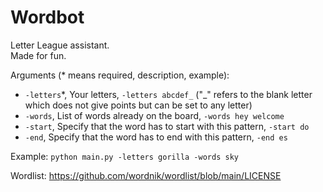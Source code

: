 # Wordbot

Letter League assistant.  
Made for fun.  


Arguments (* means required, description, example):  
- `-letters`*, Your letters, `-letters abcdef_` ("_" refers to the blank letter which does not give points but can be set to any letter)  
- `-words`, List of words already on the board, `-words hey welcome`  
- `-start`, Specify that the word has to start with this pattern, `-start do`  
- `-end`, Specify that the word has to end with this pattern, `-end es`  

Example: `python main.py -letters gorilla -words sky`

Wordlist: https://github.com/wordnik/wordlist/blob/main/LICENSE  